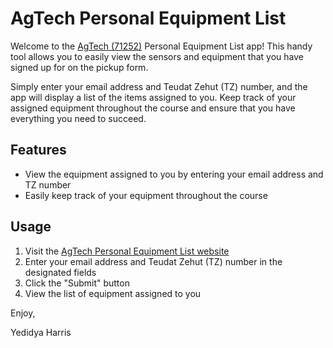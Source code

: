# AgTech Personal Equipment List

Welcome to the [AgTech (71252)](https://agrotech-lab.github.io/) Personal Equipment List app! This handy tool allows you to easily view the sensors and equipment that you have signed up for on the pickup form. 

Simply enter your email address and Teudat Zehut (TZ) number, and the app will display a list of the items assigned to you. Keep track of your assigned equipment throughout the course and ensure that you have everything you need to succeed.

## Features
- View the equipment assigned to you by entering your email address and TZ number
- Easily keep track of your equipment throughout the course

## Usage
1. Visit the [AgTech Personal Equipment List website](https://agtech71252.streamlit.app/)
2. Enter your email address and Teudat Zehut (TZ) number in the designated fields
3. Click the "Submit" button
4. View the list of equipment assigned to you

Enjoy,

Yedidya Harris
